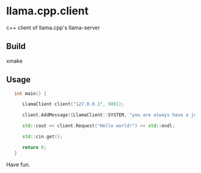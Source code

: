 # llama.cpp.client

   c++ client of llama.cpp's llama-server

## Build

   xmake

## Usage

```cpp
   int main() {

      LlamaClient client("127.0.0.1", 9001);

      client.AddMessage({LlamaClient::SYSTEM, "you are always have a joke for me" });

      std::cout << client.Request("Hello world!") << std::endl;

      std::cin.get();

      return 0;
   }
```  

   Have fun.
